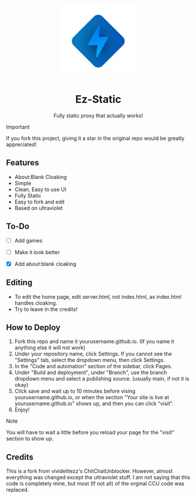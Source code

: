 <p align="center"><img src="img/ez-static.png" height="200"></p>
<h1 align="center">Ez-Static</h1>
<p align="center">Fully static proxy that actually works!</p>

> [!IMPORTANT]
> If you fork this project, giving it a star in the original repo would be greatly appreciated!


## Features
- About:Blank Cloaking
- Simple
- Clean, Easy to use UI
- Fully Static
- Easy to fork and edit
- Based on ultraviolet


## To-Do
- [ ] Add games
- [ ] Make it look better
- [x] Add about:blank cloaking


## Editing
- To edit the home page, edit server.html, not index.html, as index.html handles cloaking.
- Try to leave in the credits!

## How to Deploy
1. Fork this repo and name it yourusername.github.io. (If you name it anything else it will not work)
2. Under your repository name, click Settings. If you cannot see the "Settings" tab, select the dropdown menu, then click Settings.
3. In the "Code and automation" section of the sidebar, click Pages.
5. Under "Build and deployment", under "Branch", use the branch dropdown menu and select a publishing source. (usually main, if not it is okay)
6. Click save and wait up to 10 minutes before vising yourusername.github.io, or when the section "Your site is live at yourusername.github.io" shows up, and then you can click "visit".
7. Enjoy!
> [!NOTE]
> You will have to wait a little before you reload your page for the "visit" section to show up.

## Credits
This is a fork from vividelitezz's ChitChatUnblocker. However, almost everything was changed except the ultraviolet stuff. I am not saying that this code is completely mine, but most (If not all) of the orginal CCU code was replaced.
